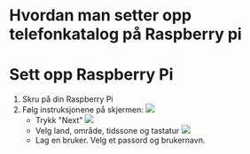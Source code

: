 # Hvordan man setter opp telefonkatalog på Raspberry pi

# Sett opp Raspberry Pi
1. Skru på din Raspberry Pi
2. Følg instruksjonene på skjermen:
   <img src="https://www.raspberrypi.com/documentation/computers/images/initial-setup/start.png?hash=b09c881a5736586851e18c5f05848de9" /><br>
   - Trykk "Next"
   <img src="https://www.raspberrypi.com/documentation/computers/images/initial-setup/locale.png?hash=fbd68b45d7d7dbdb8d4b8a007b884dcd" /><br>
   - Velg land, område, tidssone og tastatur
   <img src="https://www.raspberrypi.com/documentation/computers/images/initial-setup/user.png?hash=a599f2e570ef4504b7686165b75ff87d" /><br>
   - Lag en bruker. Velg et passord og brukernavn.

